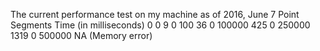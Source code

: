 ﻿The current performance test on my machine as of 2016, June 7
Point	Segments	Time (in milliseconds)
0	0	9
0	100	36
0	100000	425
0	250000	1319
0	500000	NA (Memory error)

